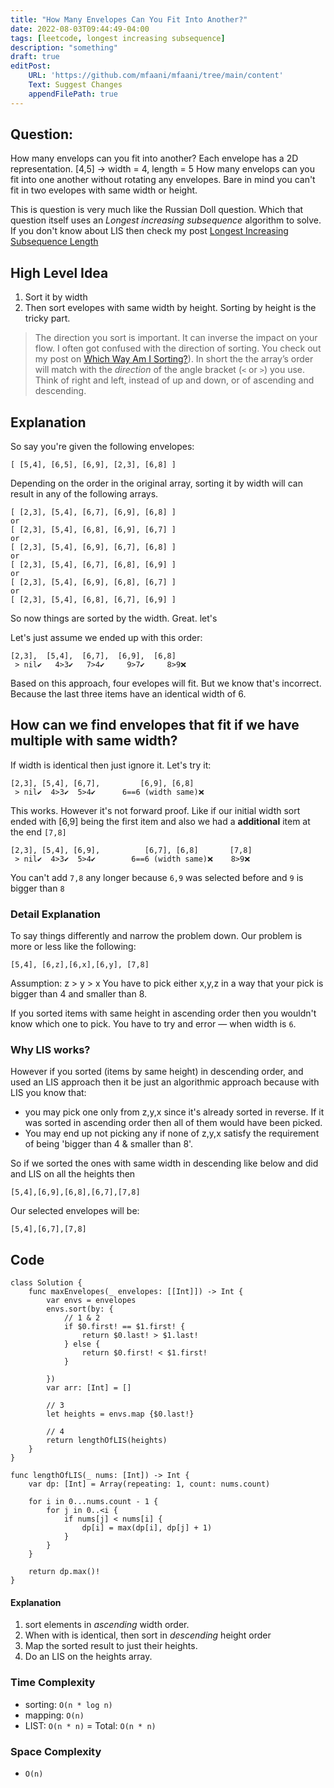 ```yaml
---
title: "How Many Envelopes Can You Fit Into Another?"
date: 2022-08-03T09:44:49-04:00
tags: [leetcode, longest increasing subsequence]
description: "something"
draft: true
editPost:
    URL: 'https://github.com/mfaani/mfaani/tree/main/content'
    Text: Suggest Changes
    appendFilePath: true
---
```


## Question: 
How many envelops can you fit into another? 
Each envelope has a 2D representation. [4,5] -> width = 4, length = 5
How many envelops can you fit into one another without rotating any envelopes. Bare in mind you can't fit in two evelopes with same width or height.

This is question is very much like the Russian Doll question. Which that question itself uses an *Longest increasing subsequence* algorithm to solve. If you don't know about LIS then check my post [Longest Increasing Subsequence Length](https://mfaani.com/posts/interviewing/dynamic-programming/longest-increasing-subsequence-length/)

## High Level Idea

1. Sort it by width
2. Then sort evelopes with same width by height. Sorting by height is the tricky part.

> The direction you sort is important. It can inverse the impact on your flow. I often got confused with the direction of sorting. You check out my post on [Which Way Am I Sorting?](https://mfaani.com/posts/interviewing/arrays/which-way-am-i-sorting/)). In short the the array’s order will match with the *direction* of the angle bracket (`<` or `>`)  you use. Think of right and left, instead of up and down, or of ascending and descending.

## Explanation
So say you're given the following envelopes:

```
[ [5,4], [6,5], [6,9], [2,3], [6,8] ]
```

Depending on the order in the original array, sorting it by width will can result in any of the following arrays. 

```
[ [2,3], [5,4], [6,7], [6,9], [6,8] ]
or
[ [2,3], [5,4], [6,8], [6,9], [6,7] ]
or 
[ [2,3], [5,4], [6,9], [6,7], [6,8] ]
or
[ [2,3], [5,4], [6,7], [6,8], [6,9] ]
or
[ [2,3], [5,4], [6,9], [6,8], [6,7] ]
or
[ [2,3], [5,4], [6,8], [6,7], [6,9] ]

```

So now things are sorted by the width. Great. let's 

Let's just assume we ended up with this order:
```
[2,3],  [5,4],  [6,7],  [6,9],  [6,8]
 > nil✔️   4>3✔️   7>4✔️     9>7✔️     8>9❌
```

Based on this approach, four evelopes will fit. But we know that's incorrect. Because the last three items have an identical width of 6.

## How can we find envelopes that fit if we have multiple with same width?

If width is identical then just ignore it. Let's try it: 

```
[2,3], [5,4], [6,7],         [6,9], [6,8]
 > nil✔️  4>3✔️  5>4✔️      6==6 (width same)❌
```

This works. However it's not forward proof. Like if our initial width sort ended with [6,9] being the first item and also we had a **additional** item at the end `[7,8]`

```
[2,3], [5,4], [6,9],          [6,7], [6,8]       [7,8]
 > nil✔️  4>3✔️  5>4✔️        6==6 (width same)❌    8>9❌
```

You can't add `7,8` any longer because `6,9` was selected before and `9` is bigger than `8`

### Detail Explanation

To say things differently and narrow the problem down. Our problem is more or less like the following:

```
[5,4], [6,z],[6,x],[6,y], [7,8]
```
Assumption: z > y > x 
You have to pick either x,y,z in a way that your pick is bigger than 4 and smaller than 8. 

If you sorted items with same height in ascending order then you wouldn't know which one to pick. You have to try and error — when width is `6`.

### Why LIS works?
However if you sorted (items by same height) in descending order, and used an LIS approach then it be just an algorithmic approach because with LIS you know that:
- you may pick one only from z,y,x since it's already sorted in reverse. If it was sorted in ascending order then all of them would have been picked.
- You may end up not picking any if none of z,y,x satisfy the requirement of being 'bigger than 4 & smaller than 8'. 

So if we sorted the ones with same width in descending like below and did and LIS on all the heights then

```
[5,4],[6,9],[6,8],[6,7],[7,8]
```

Our selected envelopes will be: 

```
[5,4],[6,7],[7,8]
```

## Code

```
class Solution {
    func maxEnvelopes(_ envelopes: [[Int]]) -> Int {
        var envs = envelopes
        envs.sort(by: {
            // 1 & 2
            if $0.first! == $1.first! {
                return $0.last! > $1.last!
            } else {
                return $0.first! < $1.first!
            }

        })
        var arr: [Int] = []
        
        // 3
        let heights = envs.map {$0.last!}
        
        // 4
        return lengthOfLIS(heights)
    }
}

func lengthOfLIS(_ nums: [Int]) -> Int {
    var dp: [Int] = Array(repeating: 1, count: nums.count)
    
    for i in 0...nums.count - 1 {
        for j in 0..<i {
            if nums[j] < nums[i] {
                dp[i] = max(dp[i], dp[j] + 1)
            }
        }
    }
    
    return dp.max()!
}
```

#### Explanation
1. sort elements in _ascending_ width order. 
2. When with is identical, then sort in _descending_ height order
3. Map the sorted result to just their heights. 
4. Do an LIS on the heights array. 

### Time Complexity
- sorting: `O(n * log n)`
- mapping: `O(n)`
- LIST: `O(n * n)`
= Total: `O(n * n)` 

### Space Complexity 
- `O(n)`





